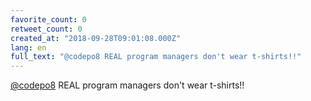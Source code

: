 ```yaml
---
favorite_count: 0
retweet_count: 0
created_at: "2018-09-28T09:01:08.000Z"
lang: en
full_text: "@codepo8 REAL program managers don't wear t-shirts!!"
---
```


[@codepo8](https://twitter.com/codepo8) REAL program managers don't wear
t-shirts!!
